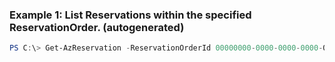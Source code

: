 ### Example 1: List Reservations within the specified ReservationOrder. (autogenerated)
```powershell
PS C:\> Get-AzReservation -ReservationOrderId 00000000-0000-0000-0000-0000000fff
```


